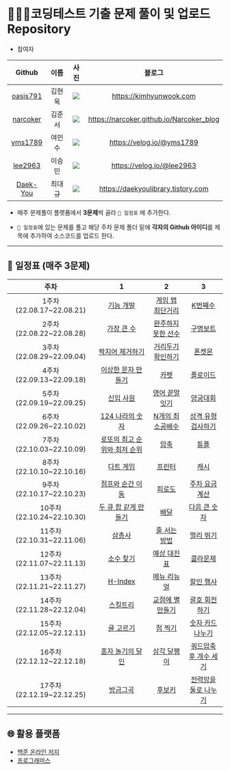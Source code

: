 # 👨🏻‍💻코딩테스트 기출 문제 풀이 및 업로드 Repository

- 참여자

|Github|이름|사진|블로그|
|:-:|:-:|:-:|:-:|
|[oasis791](https://github.com/oasis791)|김현욱|<img src="https://i.ibb.co/rdXCP5K/oasis791.png">|https://kimhyunwook.com|
|[narcoker](https://github.com/narcoker)|김준서|<img src="https://i.ibb.co/RYSBWPr/narcoker.png">|https://narcoker.github.io/Narcoker_blog|
|[yms1789](https://github.com/yms1789)|여민수|<img src="https://i.ibb.co/52gmkmr/yms1789.png">|https://velog.io/@yms1789|
|[lee2963](https://github.com/lee2963)|이승민|<img src="https://i.ibb.co/qMFWhSQ/lee2963.png">|https://velog.io/@lee2963|
|[Daek-You](https://github.com/Daek-You)|최대규|<img src="https://i.ibb.co/3htpC1r/Kakao-Talk-Photo-2022-09-13-17-27-02.jpg">|https://daekyoulibrary.tistory.com|

* 매주 문제풀이 플랫폼에서 **3문제**씩 골라 `📅 일정표` 에 추가한다.

* `📅 일정표`에 있는 문제를 풀고 해당 주차 문제 폴더 밑에 **각자의 Github 아이디**를 제목에 추가하여 소스코드를 업로드 한다.

------
## 📅 일정표 (매주 3문제)

|주차|1|2|3|
|:-:|:-:|:-:|:-:|
|1주차(22.08.17~22.08.21)|[기능 개발](https://school.programmers.co.kr/learn/courses/30/lessons/42586)|[게임 맵 최단거리](https://school.programmers.co.kr/learn/courses/30/lessons/1844)|[K번째수](https://school.programmers.co.kr/learn/courses/30/lessons/42748)|
|2주차(22.08.22~22.08.28)|[가장 큰 수](https://school.programmers.co.kr/learn/courses/30/lessons/42746)|[완주하지 못한 선수](https://school.programmers.co.kr/learn/courses/30/lessons/42576)|[구명보트](https://school.programmers.co.kr/learn/courses/30/lessons/42885)|
|3주차(22.08.29~22.09.04)|[짝지어 제거하기](https://school.programmers.co.kr/learn/courses/30/lessons/12973)|[거리두기 확인하기](https://school.programmers.co.kr/learn/courses/30/lessons/81302)|[폰켓몬](https://school.programmers.co.kr/learn/courses/30/lessons/1845)|
|4주차(22.09.13~22.09.18)|[이상한 문자 만들기](https://school.programmers.co.kr/learn/courses/30/lessons/12930)|[카펫](https://school.programmers.co.kr/learn/courses/30/lessons/42842)|[플로이드](https://www.acmicpc.net/problem/11404)|
|5주차(22.09.19~22.09.25)|[신입 사원](https://www.acmicpc.net/problem/1946)|[영어 끝말잇기](https://school.programmers.co.kr/learn/courses/30/lessons/12981)|[양궁대회](https://school.programmers.co.kr/learn/courses/30/lessons/92342)|
|6주차(22.09.26~22.10.02)|[124 나라의 숫자](https://school.programmers.co.kr/learn/courses/30/lessons/12899)|[N개의 최소공배수](https://school.programmers.co.kr/learn/courses/30/lessons/12953)|[성격 유형 검사하기](https://school.programmers.co.kr/learn/courses/30/lessons/118666)|
|7주차(22.10.03~22.10.09)|[로또의 최고 순위와 최저 순위](https://school.programmers.co.kr/learn/courses/30/lessons/77484)|[압축](https://school.programmers.co.kr/learn/courses/30/lessons/17684)|[튜플](https://school.programmers.co.kr/learn/courses/30/lessons/64065)|
|8주차(22.10.10~22.10.16)|[다트 게임](https://school.programmers.co.kr/learn/courses/30/lessons/17682)|[프린터](https://school.programmers.co.kr/learn/courses/30/lessons/42587)|[캐시](https://school.programmers.co.kr/learn/courses/30/lessons/17680)|
|9주차(22.10.17~22.10.23)|[점프와 순간 이동](https://school.programmers.co.kr/learn/courses/30/lessons/12980)|[피로도](https://school.programmers.co.kr/learn/courses/30/lessons/87946)|[주차 요금 계산](https://school.programmers.co.kr/learn/courses/30/lessons/92341)|
|10주차(22.10.24~22.10.30)|[두 큐 합 같게 만들기](https://school.programmers.co.kr/learn/courses/30/lessons/118667)|[배달](https://school.programmers.co.kr/learn/courses/30/lessons/12978)|[다음 큰 숫자](https://school.programmers.co.kr/learn/courses/30/lessons/12911)|
|11주차(22.10.31~22.11.06)|[삼총사](https://school.programmers.co.kr/learn/courses/30/lessons/131705)|[줄 서는 방법](https://school.programmers.co.kr/learn/courses/30/lessons/12936)|[멀리 뛰기](https://school.programmers.co.kr/learn/courses/30/lessons/12914)|
|12주차(22.11.07~22.11.13)|[소수 찾기](https://school.programmers.co.kr/learn/courses/30/lessons/42839)|[예상 대진표](https://school.programmers.co.kr/learn/courses/30/lessons/12985)|[콜라문제](https://school.programmers.co.kr/learn/courses/30/lessons/132267)|
|13주차(22.11.21~22.11.27)|[H-Index](https://school.programmers.co.kr/learn/courses/30/lessons/42747)|[메뉴 리뉴얼](https://school.programmers.co.kr/learn/courses/30/lessons/72411)|[할인 행사](https://school.programmers.co.kr/learn/courses/30/lessons/131127)|
|14주차(22.11.28~22.12.04)|[스킬트리](https://school.programmers.co.kr/learn/courses/30/lessons/49993)|[교점에 별 만들기](https://school.programmers.co.kr/learn/courses/30/lessons/87377)|[괄호 회전하기](https://school.programmers.co.kr/learn/courses/30/lessons/76502)|
|15주차(22.12.05~22.12.11)|[귤 고르기](https://school.programmers.co.kr/learn/courses/30/lessons/138476)|[점 찍기](https://school.programmers.co.kr/learn/courses/30/lessons/140107)|[숫자 카드 나누기](https://school.programmers.co.kr/learn/courses/30/lessons/135807)|
|16주차(22.12.12~22.12.18)|[혼자 놀기의 달인](https://school.programmers.co.kr/learn/courses/30/lessons/131130)|[삼각 달팽이](https://school.programmers.co.kr/learn/courses/30/lessons/68645)|[쿼드압축 후 개수 세기](https://school.programmers.co.kr/learn/courses/30/lessons/68936)|
|17주차(22.12.19~22.12.25)|[방금그곡](https://school.programmers.co.kr/learn/courses/30/lessons/17683)|[후보키](https://school.programmers.co.kr/learn/courses/30/lessons/42890)|[전력망을 둘로 나누기](https://school.programmers.co.kr/learn/courses/30/lessons/86971)|
 
---
## 🌐 활용 플랫폼
- [백준 온라인 저지](https://acmicpc.net)
- [프로그래머스](https://programmers.co.kr)
